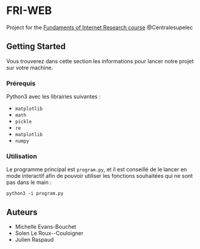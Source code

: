 # FRI-WEB

Project for the [Fundaments of Internet Research course](https://drive.google.com/drive/folders/1MMLXukgdiYiPyiXIDw89wELMlHR2mpfE) @Centralesupelec

## Getting Started

Vous trouverez dans cette section les informations pour lancer notre projet sur votre machine.

### Prérequis

Python3 avec les librairies suivantes :

- `matplotlib`
- `math`
- `pickle`
- `re`
- `matplotlib`
- `numpy`

### Utilisation

Le programme principal est `program.py`, et il est conseillé de le lancer en mode interactif afin de pouvoir utiliser les fonctions souhaitées qui ne sont pas dans le main :

```terminal
python3 -i program.py
```

## Auteurs

- Michelle Evans-Bouchet
- Solen Le Roux--Couloigner
- Julien Raspaud
